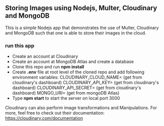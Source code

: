 ## Storing Images using Nodejs, Multer, Cloudinary and MongoDB

This is a simple Nodejs app that demonstrates the use of Multer, Cloudinary and MongoDB such that one is able to store their images in the cloud. 

### run this app

- Create an account at Cloudinary
- Create an account at MongoDB Atlas and create a database
- Clone this repo and run **npm install**
- Create **.env** file at root level of the cloned repo and add following environment variables:
    CLOUDINARY_CLOUD_NAME= (get from cloudinary's dashboard)
    CLOUDINARY_API_KEY= (get from cloudinary's dashboard)
    CLOUDINARY_API_SECRET= (get from cloudinary's dashboard)
    MONGO_URI= (get from mongoDB Atlas)
- Type **npm start** to start the server on local port 3000

Cloudinary can also perform image transformations and Manipulations. For more, feel free to check out their documentation: https://cloudinary.com/documentation

